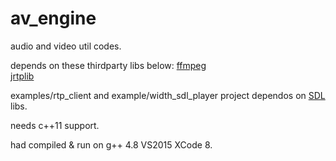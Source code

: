 av_engine
====

audio and video util codes. 

depends on these thirdparty libs below:
[ffmpeg](https://www.ffmpeg.org) <br>
[jrtplib](http://research.edm.uhasselt.be/jori/page/Main/HomePage.html)

examples/rtp_client and example/width_sdl_player project dependos on [SDL](http://www.libsdl.org/) libs.

needs c++11 support.

had compiled & run on g++ 4.8 VS2015 XCode 8.
